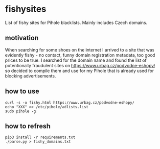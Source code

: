 # fishysites

List of fishy sites for Pihole blacklists. Mainly includes Czech domains.

## motivation

When searching for some shoes on the internet I arrived to a site that was evidently fishy - no contact, 
funny domain registration metadata, too good prices to be true. I searched for the domain name and found
the list of potentionally fraudulent sites on https://www.urbag.cz/podvodne-eshopy/ so decided to compile
them and use for my Pihole that is already used for blocking advertisements.

## how to use

```
curl -s -o fishy.html https://www.urbag.cz/podvodne-eshopy/
echo "XXX" >> /etc/pihole/adlists.list
sudo pihole -g
```

## how to refresh

```
pip3 install -r requirements.txt
./parse.py > fishy_domains.txt
```

